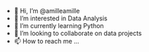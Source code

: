 - 👋 Hi, I’m @amilleamille
- 👀 I’m interested in Data Analysis
- 🌱 I’m currently learning Python
- 💞️ I’m looking to collaborate on data projects
- 📫 How to reach me ...

<!---
amilleamille/amilleamille is a ✨ special ✨ repository because its `README.md` (this file) appears on your GitHub profile.
You can click the Preview link to take a look at your changes.
--->
